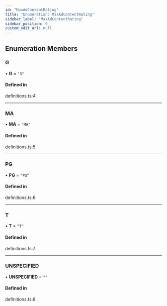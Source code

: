 ```yaml
---
id: "MaxAdContentRating"
title: "Enumeration: MaxAdContentRating"
sidebar_label: "MaxAdContentRating"
sidebar_position: 0
custom_edit_url: null
---
```


## Enumeration Members

### G

• **G** = ``"G"``

#### Defined in

definitions.ts:4

___

### MA

• **MA** = ``"MA"``

#### Defined in

definitions.ts:5

___

### PG

• **PG** = ``"PG"``

#### Defined in

definitions.ts:6

___

### T

• **T** = ``"T"``

#### Defined in

definitions.ts:7

___

### UNSPECIFIED

• **UNSPECIFIED** = ``""``

#### Defined in

definitions.ts:8
